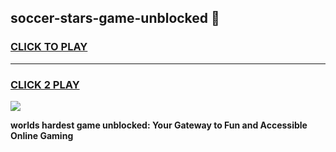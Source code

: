
## soccer-stars-game-unblocked 👋
<h3>
<a href="https://premium.freeplayer.one?title=soccer-stars-game-unblocked&ref=14F">CLICK TO PLAY</a></h3>
<hr>

<h3>
<a href="https://premium.freeplayer.one?title=soccer-stars-game-unblocked&ref=14F">CLICK 2 PLAY</a>
  
</h3>

<a href="https://premium.freeplayer.one?title=soccer-stars-game-unblocked&ref=12F/"><img src="https://clearcache.store/games.png"></a>


**worlds hardest game unblocked: Your Gateway to Fun and Accessible Online Gaming**
